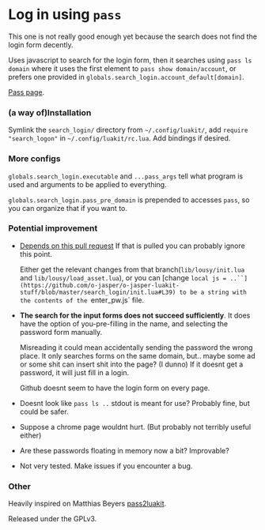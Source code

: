 # Log in using `pass`

This one is not really good enough yet because the search does not find the
login form decently.

Uses javascript to search for the login form, then it searches using
`pass ls domain` where it uses the first element to
`pass show domain/account`, or prefers one provided in
`globals.search_login.account_default[domain]`.

[Pass page](http://www.passwordstore.org/).

### (a way of)Installation
Symlink the `search_login/` directory from `~/.config/luakit/`, 
add `require "search_logon"` in `~/.config/luakit/rc.lua`.
Add bindings if desired.

### More configs
`globals.search_login.executable` and `...pass_args` tell what program is used
and arguments to be applied to everything.

`globals.search_login.pass_pre_domain` is prepended to accesses `pass`,
so you can organize that if you want to.

### Potential improvement

* [Depends on this pull request](https://github.com/mason-larobina/luakit/pull/269)
  If that is pulled you can probably ignore this point.
  
  Either get the relevant changes from that branch(`lib/lousy/init.lua` and 
  `lib/lousy/load_asset.lua`), or you can
  [change `local js = ..``](https://github.com/o-jasper/o-jasper-luakit-stuff/blob/master/search_login/init.lua#L39) to be a string with the contents of the `enter_pw.js` file.

* **The search for the input forms does not succeed sufficiently**. It does
  have the option of you-pre-filling in the name, and selecting the password
  form manually.
  
  Misreading it could mean accidentally sending the password the wrong place.
  It only searches forms on the same domain, but.. maybe some ad or some shit
  can insert shit into the page? (I dunno) If it doesnt get a password, it
  will just fill in a login.
  
  Github doesnt seem to have the login form on every page.

* Doesnt look like `pass ls ..` stdout is meant for use? Probably fine, but
  could be safer.

* Suppose a chrome page wouldnt hurt. (But probably not terribly useful either)

* Are these passwords floating in memory now a bit? Improvable?

* Not very tested. Make issues if you encounter a bug.

### Other
Heavily inspired on Matthias Beyers
[pass2luakit](https://github.com/matthiasbeyer/pass2luakit).

Released under the GPLv3.
